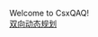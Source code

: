 Welcome to CsxQAQ!  
[双向动态规划](https://github.com/CsxQAQ/CsxQAQ.github.io/blob/master/_posts/twoSideDynamicProgramming.md)
